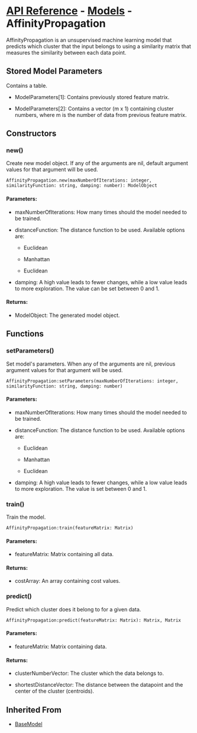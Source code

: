 # [API Reference](../../API.md) - [Models](../Models.md) - AffinityPropagation

AffinityPropagation is an unsupervised machine learning model that predicts which cluster that the input belongs to using a similarity matrix that measures the similarity between each data point.

## Stored Model Parameters

Contains a table.  

* ModelParameters[1]: Contains previously stored feature matrix.

* ModelParameters[2]: Contains a vector (m x 1) containing cluster numbers, where m is the number of data from previous feature matrix.

## Constructors

### new()

Create new model object. If any of the arguments are nil, default argument values for that argument will be used.

```
AffinityPropagation.new(maxNumberOfIterations: integer, similarityFunction: string, damping: number): ModelObject
```

#### Parameters:

* maxNumberOfIterations: How many times should the model needed to be trained.

* distanceFunction: The distance function to be used. Available options are:

    * Euclidean
      
    * Manhattan
      
    * Euclidean

* damping: A high value leads to fewer changes, while a low value leads to more exploration. The value can be set between 0 and 1.

#### Returns:

* ModelObject: The generated model object.

## Functions

### setParameters()

Set model's parameters. When any of the arguments are nil, previous argument values for that argument will be used.

```
AffinityPropagation:setParameters(maxNumberOfIterations: integer, similarityFunction: string, damping: number)
```

#### Parameters:

* maxNumberOfIterations: How many times should the model needed to be trained.

* distanceFunction: The distance function to be used. Available options are:

    * Euclidean
      
    * Manhattan
      
    * Euclidean

* damping: A high value leads to fewer changes, while a low value leads to more exploration. The value is set between 0 and 1.

### train()

Train the model.

```
AffinityPropagation:train(featureMatrix: Matrix)
```

#### Parameters:

* featureMatrix: Matrix containing all data.

#### Returns:

* costArray: An array containing cost values.

### predict()

Predict which cluster does it belong to for a given data.

```
AffinityPropagation:predict(featureMatrix: Matrix): Matrix, Matrix
```

#### Parameters:

* featureMatrix: Matrix containing data.

#### Returns:

* clusterNumberVector: The cluster which the data belongs to.

* shortestDistanceVector: The distance between the datapoint and the center of the cluster (centroids).

## Inherited From

* [BaseModel](BaseModel.md)
